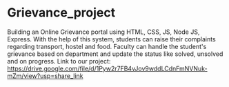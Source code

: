 # Grievance_project
Building an Online Grievance portal using HTML, CSS, JS, Node JS, Express. With the help of this system, students can raise their complaints regarding transport, hostel and food. Faculty can handle the student's grievance based on department and update the status like solved, unsolved and on progress.
Link to our project: https://drive.google.com/file/d/1Pyw2r7FB4vJov9wddLCdnFmNVNuk-mZm/view?usp=share_link
